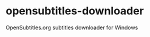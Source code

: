 opensubtitles-downloader
========================

OpenSubtitles.org subtitles downloader for Windows